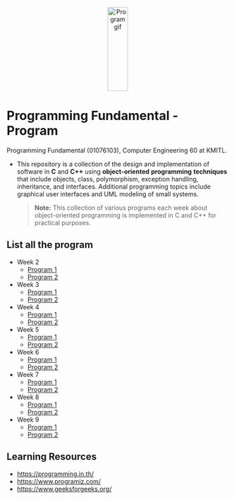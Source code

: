 <p align="center">
 <img src="https://media.giphy.com/media/dvUH0SG7Lfdh2uRHE0/giphy.gif" width="30%" height="190" alt="Program gif"/>
</p>


# Programming Fundamental - Program
Programming Fundamental (01076103), Computer Engineering 60 at KMITL.

- This repository is a collection of the design and implementation of software in **C** and **C++** using **object-oriented** **programming** **techniques** that include objects, class, polymorphism, exception handling, inheritance, and interfaces. Additional programming topics include graphical user interfaces and UML modeling of small systems.

  > **Note:** This collection of various programs each week about object-oriented programming is implemented in C and C++ for practical purposes.


## List all the program  
- Week 2
  - [Program 1](week-2-program-1)
  - [Program 2](week-2-program-2)
- Week 3
  - [Program 1](week-3-program-1)
  - [Program 2](week-3-program-2)
- Week 4
  - [Program 1](week-4-program-1)
  - [Program 2](week-4-program-2)
- Week 5
  - [Program 1](week-5-program-1)
  - [Program 2](week-5-program-2)
- Week 6
  - [Program 1](week-6-program-1)
  - [Program 2](week-6-program-2)
- Week 7
  - [Program 1](week-7-program-1)
  - [Program 2](week-7-program-2)
- Week 8
  - [Program 1](week-8-program-1)
  - [Program 2](week-8-program-2)
- Week 9
  - [Program 1](week-9-program-1)
  - [Program 2](week-9-program-2)

## Learning Resources
- https://programming.in.th/
- https://www.programiz.com/
- https://www.geeksforgeeks.org/

